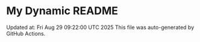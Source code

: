 # My Dynamic README
Updated at: Fri Aug 29 09:22:00 UTC 2025
This file was auto-generated by GitHub Actions.
